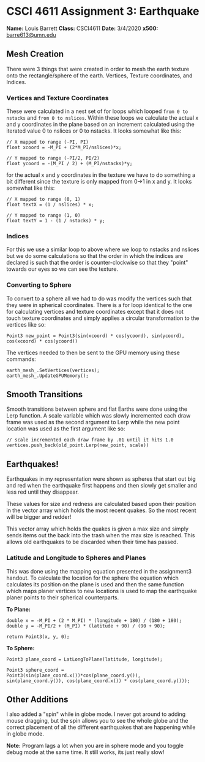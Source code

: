# CSCI 4611 Assignment 3: Earthquake
**Name:** Louis Barrett
**Class:** CSCI4611
**Date:** 3/4/2020
**x500:** barre613@umn.edu

## Mesh Creation
There were 3 things that were created in order to mesh the earth texture onto the rectangle/sphere of the earth. Vertices, Texture coordinates, and Indices.

### Vertices and Texture Coordinates
These were calculated in a nest set of for loops which looped `from 0 to nstacks` and `from 0 to nslices`. Within these loops we calculate the actual x and y coordinates in the plane based on an increment calculated using the iterated value 0 to nslices or 0 to nstacks. It looks somewhat like this:

```
// X mapped to range (-PI, PI)
float xcoord = -M_PI + (2*M_PI/nslices)*x;

// Y mapped to range (-PI/2, PI/2)
float ycoord = -(M_PI / 2) + (M_PI/nstacks)*y;
```

for the actual x and y coordinates in the texture we have to do something a bit different since the texture is only mapped from 0->1 in x and y. It looks somewhat like this:

```
// X mapped to range (0, 1)
float textX = (1 / nslices) * x;

// Y mapped to range (1, 0)
float textY = 1 - (1 / nstacks) * y;
```
### Indices
For this we use a similar loop to above where we loop to nstacks and nslices but we do some calculations so that the order in which the indices are declared is such that the order is counter-clockwise so that they "point" towards our eyes so we can see the texture.

### Converting to Sphere
To convert to a sphere all we had to do was modify the vertices such that they were in spherical coordinates. There is a for loop identical to the one for calculating vertices and texture coordinates except that it does not touch texture coordinates and simply applies a circular transformation to the vertices like so:

```
Point3 new_point = Point3(sin(xcoord) * cos(ycoord), sin(ycoord), cos(xcoord) * cos(ycoord))
```

The vertices needed to then be sent to the GPU memory using these commands:
```
earth_mesh_.SetVertices(vertices);
earth_mesh_.UpdateGPUMemory();
```
## Smooth Transitions
Smooth transitions between sphere and flat Earths were done using the Lerp function. A scale variable which was slowly incremented each draw frame was used as the second argument to Lerp while the new point location was used as the first argument like so:

```
// scale incremented each draw frame by .01 until it hits 1.0
vertices.push_back(old_point.Lerp(new_point, scale))
```

## Earthquakes!
Earthquakes in my representation were shown as spheres that start out big and red when the earthquake first happens and then slowly get smaller and less red until they disappear.

These values for size and redness are calculated based upon their position in the vector array which holds the most recent quakes. So the most recent will be bigger and redder!

This vector array which holds the quakes is given a max size and simply sends items out the back into the trash when the max size is reached. This allows old earthquakes to be discarded when their time has passed.

### Latitude and Longitude to Spheres and Planes
This was done using the mapping equation presented in the assignment3 handout. To calculate the location for the sphere the equation which calculates its position on the plane is used and then the same function which maps planer vertices to new locations is used to map the earthquake planer points to their spherical counterparts.

**To Plane:**
```
double x = -M_PI + (2 * M_PI) * (longitude + 180) / (180 + 180);
double y = -M_PI/2 + (M_PI) * (latitude + 90) / (90 + 90);

return Point3(x, y, 0);
```
**To Sphere:**
```
Point3 plane_coord = LatLongToPlane(latitude, longitude);

Point3 sphere_coord = Point3(sin(plane_coord.x())*cos(plane_coord.y()), sin(plane_coord.y()), cos(plane_coord.x()) * cos(plane_coord.y()));
```

## Other Additions
I also added a "spin" while in globe mode. I never got around to adding mouse dragging, but the spin allows you to see the whole globe and the correct placement of all the different earthquakes that are happening while in globe mode.

**Note:** Program lags a lot when you are in sphere mode and you toggle debug mode at the same time. It still works, its just really slow!
